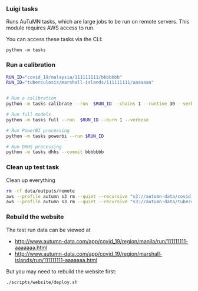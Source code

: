 ### Luigi tasks

Runs AuTuMN tasks, which are large jobs to be run on remote servers.
This module requires AWS access to run.

You can access these tasks via the CLI:

```
python -m tasks
```

### Run a calibration

```bash
RUN_ID="covid_19/malaysia/111111111/bbbbbbb"
RUN_ID="tuberculosis/marshall-islands/111111111/aaaaaaa"


# Run a calibration
python -m tasks calibrate --run  $RUN_ID --chains 1 --runtime 30 --verbose

# Run full models
python -m tasks full --run  $RUN_ID --burn 1 --verbose

# Run PowerBI processing
python -m tasks powerbi --run $RUN_ID

# Run DHHS processing
python -m tasks dhhs --commit bbbbbbb
```

### Clean up test task

Clean up everything

```bash
rm -rf data/outputs/remote
aws --profile autumn s3 rm --quiet --recursive "s3://autumn-data/covid_19/manila/111111111/aaaaaaa"
aws --profile autumn s3 rm --quiet --recursive "s3://autumn-data/tuberculosis/marshall-islands/111111111/aaaaaaa"
```

### Rebuild the website

The test run data can be viewed at

- http://www.autumn-data.com/app/covid_19/region/manila/run/111111111-aaaaaaa.html
- http://www.autumn-data.com/app/covid_19/region/marshall-islands/run/111111111-aaaaaaa.html

But you may need to rebuild the website first:

```bash
./scripts/website/deploy.sh
```
